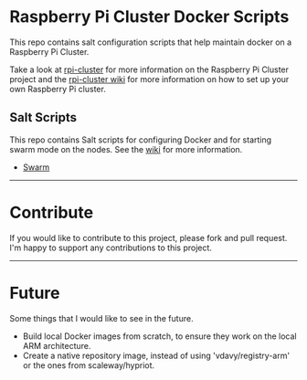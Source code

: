 # Raspberry Pi Cluster Docker Scripts

This repo contains salt configuration scripts that help maintain docker on a Raspberry Pi Cluster.

Take a look at [rpi-cluster](https://github.com/ajthor/rpi-cluster) for more information on the Raspberry Pi Cluster project and the [rpi-cluster wiki](https://github.com/ajthor/rpi-cluster/wiki) for more information on how to set up your own Raspberry Pi cluster.

## Salt Scripts

This repo contains Salt scripts for configuring Docker and for starting swarm mode on the nodes. See the [wiki](https://github.com/ajthor/rpi-cluster-docker/wiki) for more information.

- [Swarm](https://github.com/ajthor/rpi-cluster-docker/wiki/Swarm)

---

# Contribute

If you would like to contribute to this project, please fork and pull request. I'm happy to support any contributions to this project.

---

# Future

Some things that I would like to see in the future.

- Build local Docker images from scratch, to ensure they work on the local ARM architecture.
- Create a native repository image, instead of using 'vdavy/registry-arm' or the ones from scaleway/hypriot.
